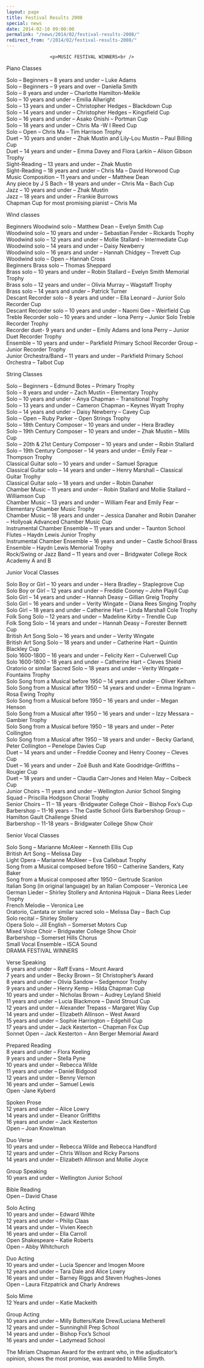 ```yaml
---
layout: page
title: Festival Results 2008
special: news
date: 2014-02-10 09:00:00
permalink: "/news/2014/02/festival-results-2008/"
redirect_from: "/2014/02/festival-results-2008/"
---
```



                    
                    <p>MUSIC FESTIVAL WINNERS<br />
Piano Classes</p>
<p>Solo &#8211; Beginners &#8211; 8 years and under &#8211; Luke Adams<br />
Solo &#8211; Beginners &#8211; 9 years and over &#8211; Daniella Smith<br />
Solo &#8211; 8 years and under &#8211; Charlotte Hamilton-Meikle<br />
Solo &#8211; 10 years and under &#8211; Emilia Allwright<br />
Solo &#8211; 13 years and under &#8211; Christopher Hedges &#8211; Blackdown Cup<br />
Solo &#8211; 14 years and under &#8211; Christopher Hedges &#8211; Kingsfield Cup<br />
Solo &#8211; 16 years and under &#8211; Asako Onishi &#8211; Portman Cup<br />
Solo &#8211; 18 years and under &#8211; Chris Ma -W I Reed Cup<br />
Solo &#8211; Open &#8211; Chris Ma &#8211; Tim Harrison Trophy<br />
Duet &#8211; 10 years and under &#8211; Zhak Mustin and Lily-Lou Mustin &#8211; Paul Billing Cup<br />
Duet &#8211; 14 years and under &#8211; Emma Davey and Flora Larkin &#8211; Alison Gibson Trophy<br />
Sight-Reading &#8211; 13 years and under &#8211; Zhak Mustin<br />
Sight-Reading &#8211; 18 years and under &#8211; Chris Ma &#8211; David Horwood Cup<br />
Music Composition &#8211; 11 years and under &#8211; Matthew Dean<br />
Any piece by J S Bach &#8211; 18 years and under &#8211; Chris Ma &#8211; Bach Cup<br />
Jazz &#8211; 10 years and under &#8211; Zhak Mustin<br />
Jazz &#8211; 18 years and under &#8211; Frankie Burrows<br />
Chapman Cup for most promising pianist &#8211; Chris Ma </p>
<p>Wind classes</p>
<p>Beginners Woodwind solo &#8211; Matthew Dean &#8211; Evelyn Smith Cup<br />
Woodwind solo &#8211; 10 years and under &#8211; Sebastian Fender &#8211; Rickards Trophy<br />
Woodwind solo &#8211; 12 years and under &#8211; Mollie Stallard &#8211; Intermediate Cup<br />
Woodwind solo &#8211; 14 years and under &#8211; Daisy Newberry<br />
Woodwind solo &#8211; 16 years and under &#8211; Hannah Chidgey &#8211; Trevett Cup<br />
Woodwind solo &#8211; Open &#8211; Hannah Cross<br />
Beginners Brass solo &#8211; Thomas Sheppard<br />
Brass solo &#8211; 10 years and under &#8211; Robin Stallard &#8211; Evelyn Smith Memorial Trophy<br />
Brass solo &#8211; 12 years and under &#8211; Olivia Murray &#8211; Wagstaff Trophy<br />
Brass solo &#8211; 14 years and under &#8211; Patrick Turner<br />
Descant Recorder solo &#8211; 8 years and under &#8211; Ella Leonard &#8211; Junior Solo Recorder Cup<br />
Descant Recorder solo &#8211; 10 years and under &#8211; Naomi Gee &#8211; Weirfield Cup<br />
Treble Recorder solo &#8211; 10 years and under &#8211; Iona Perry &#8211; Junior Solo Treble Recorder Trophy<br />
Recorder duet- 9 years and under &#8211; Emily Adams and Iona Perry &#8211; Junior Duet Recorder Trophy<br />
Ensemble &#8211; 10 years and under &#8211; Parkfield Primary School Recorder Group &#8211; Junior Recorder Trophy<br />
Junior Orchestra/Band &#8211; 11 years and under &#8211; Parkfield Primary School Orchestra &#8211; Talbot Cup</p>
<p>String Classes</p>
<p>Solo &#8211; Beginners &#8211; Edmund Botes &#8211; Primary Trophy<br />
Solo &#8211; 8 years and under &#8211; Zach Mustin &#8211; Elementary Trophy<br />
Solo &#8211; 10 years and under &#8211; Anya Chapman &#8211; Transitional Trophy<br />
Solo &#8211; 13 years and under &#8211; Cameron Chapman &#8211; Keynes Wyatt Trophy<br />
Solo &#8211; 14 years and under &#8211; Daisy Newberry &#8211; Cavey Cup<br />
Solo &#8211; Open &#8211; Ruby Parker &#8211; Open Strings Trophy<br />
Solo &#8211; 18th Century Composer &#8211; 10 years and under &#8211; Hera Bradley<br />
Solo &#8211; 19th Century Composer &#8211; 10 years and under &#8211; Zhak Mustin &#8211; Mills Cup<br />
Solo &#8211; 20th &#038; 21st Century Composer &#8211; 10 years and under &#8211; Robin Stallard<br />
Solo &#8211; 19th Century Composer &#8211; 14 years and under &#8211; Emily Fear &#8211; Thompson Trophy<br />
Classical Guitar solo &#8211; 10 years and under &#8211; Samuel Sprague<br />
Classical Guitar solo &#8211; 14 years and under &#8211; Henry Marshall &#8211; Classical Guitar Trophy<br />
Classical Guitar solo &#8211; 18 years and under &#8211; Robin Danaher<br />
Chamber Music &#8211; 11 years and under &#8211; Robin Stallard and Mollie Stallard &#8211; Williamson Cup<br />
Chamber Music &#8211; 13 years and under &#8211; William Fear and Emily Fear &#8211; Elementary Chamber Music Trophy<br />
Chamber Music &#8211; 18 years and under &#8211; Jessica Danaher and Robin Danaher &#8211; Hollyoak Advanced Chamber Music Cup<br />
Instrumental Chamber Ensemble &#8211; 11 years and under &#8211; Taunton School Flutes &#8211; Haydn Lewis Junior Trophy<br />
Instrumental Chamber Ensemble &#8211; 16 years and under &#8211; Castle School Brass Ensemble &#8211; Haydn Lewis Memorial Trophy<br />
Rock/Swing or Jazz Band &#8211; 11 years and over &#8211; Bridgwater College Rock Academy A and B</p>
<p>Junior Vocal Classes</p>
<p>Solo Boy or Girl &#8211; 10 years and under &#8211; Hera Bradley &#8211; Staplegrove Cup<br />
Solo Boy or Girl &#8211; 12 years and under &#8211; Freddie Cooney &#8211; John Playll Cup<br />
Solo Girl &#8211; 14 years and under &#8211; Hannah Deasy &#8211; Gillian Greig Trophy<br />
Solo Girl &#8211; 16 years and under &#8211; Verity Wingate &#8211; Diana Rees Singing Trophy<br />
Solo Girl &#8211; 18 years and under &#8211; Catherine Hart &#8211; Linda Marshall Cole Trophy<br />
Folk Song Solo &#8211; 12 years and under &#8211; Madeline Kirby &#8211; Trendle Cup<br />
Folk Song Solo &#8211; 14 years and under &#8211; Hannah Deasy &#8211; Forester Bennett Cup<br />
British Art Song Solo &#8211; 16 years and under &#8211; Verity Wingate<br />
British Art Song Solo &#8211; 18 years and under &#8211; Catherine Hart &#8211; Quintin Blackley Cup<br />
Solo 1600-1800 &#8211; 16 years and under &#8211; Felicity Kerr &#8211; Culverwell Cup<br />
Solo 1600-1800 &#8211; 18 years and under &#8211; Catherine Hart &#8211; Cleves Shield<br />
Oratorio or similar Sacred Solo &#8211; 18 years and under &#8211; Verity Wingate &#8211; Fountains Trophy<br />
Solo Song from a Musical before 1950 &#8211; 14 years and under &#8211; Oliver Kelham<br />
Solo Song from a Musical after 1950 &#8211; 14 years and under &#8211; Emma Ingram &#8211; Rosa Ewing Trophy<br />
Solo Song from a Musical before 1950 &#8211; 16 years and under &#8211; Megan Henson<br />
Solo Song from a Musical after 1950 &#8211; 16 years and under &#8211; Izzy Messara &#8211; Gambier Trophy<br />
Solo Song from a Musical before 1950 &#8211; 18 years and under &#8211; Peter Collington<br />
Solo Song from a Musical after 1950 &#8211; 18 years and under &#8211; Becky Garland, Peter Collington &#8211; Penelope Davies Cup<br />
Duet &#8211; 14 years and under &#8211; Freddie Cooney and Henry Cooney &#8211; Cleves Cup<br />
Duet &#8211; 16 years and under &#8211; Zoë Bush and Kate Goodridge-Griffiths &#8211; Rougier Cup<br />
Duet &#8211; 18 years and under &#8211; Claudia Carr-Jones and Helen May &#8211; Colbeck Cup<br />
Junior Choirs &#8211; 11 years and under &#8211; Wellington Junior School Singing Squad &#8211; Priscilla Hodgson Choral Trophy<br />
Senior Choirs &#8211; 11 &#8211; 18 years -Bridgwater College Choir &#8211; Bishop Fox’s Cup<br />
Barbershop &#8211; 11-16 years &#8211; The Castle School Girls Barbershop Group &#8211; Hamilton Gault Challenge Shield<br />
Barbershop &#8211; 11-18 years &#8211; Bridgwater College Show Choir </p>
<p>Senior Vocal Classes</p>
<p>Solo Song &#8211; Marianne McAleer &#8211; Kenneth Ellis Cup<br />
British Art Song &#8211; Melissa Day<br />
Light Opera &#8211; Marianne McAleer &#8211; Eva Callebaut Trophy<br />
Song from a Musical composed before 1950 &#8211; Catherine Sanders, Katy Baker<br />
Song from a Musical composed after 1950 &#8211; Gertrude Scanlon<br />
Italian Song (in original language) by an Italian Composer &#8211; Veronica Lee<br />
German Lieder &#8211; Shirley Stollery and Antonina Hajouk &#8211; Diana Rees Lieder Trophy<br />
French Melodie &#8211; Veronica Lee<br />
Oratorio, Cantata or similar sacred solo &#8211; Melissa Day &#8211; Bach Cup<br />
Solo recital &#8211; Shirley Stollery<br />
Opera Solo &#8211; Jill English &#8211; Somerset Motors Cup<br />
Mixed Voice Choir &#8211; Bridgwater College Show Choir<br />
Barbershop &#8211; Somerset Hills Chorus<br />
Small Vocal Ensemble &#8211; ISCA Sound<br />
DRAMA FESTIVAL WINNERS</p>
<p>Verse Speaking<br />
6 years and under &#8211; Raff Evans &#8211; Mount Award<br />
7 years and under &#8211; Becky Brown &#8211; St Christopher’s Award<br />
8 years and under &#8211; Olivia Sandow &#8211; Sedgemoor Trophy<br />
9 years and under &#8211; Henry Kemp &#8211; Hilda Chapman Cup<br />
10 years and under &#8211; Nicholas Brown &#8211; Audrey Leyland Shield<br />
11 years and under &#8211; Lucia Blackmore &#8211; David Stroud Cup<br />
12 years and under &#8211; Alexander Trepass &#8211; Margaret Way Cup<br />
14 years and under &#8211; Elizabeth Allinson &#8211; West Award<br />
15 years and under &#8211; Sophie Harrington &#8211; Edgehill Cup<br />
17 years and under &#8211; Jack Kesterton &#8211; Chapman Fox Cup<br />
Sonnet Open &#8211; Jack Kesterton &#8211; Ann Berger Memorial Award</p>
<p>Prepared Reading<br />
8 years and under &#8211; Flora Keeling<br />
9 years and under &#8211; Stella Pyne<br />
10 years and under &#8211; Rebecca Wilde<br />
11 years and under &#8211; Daniel Bidgood<br />
12 years and under &#8211; Benny Vernon<br />
16 years and under &#8211; Samuel Lewis<br />
Open -Jane Kyberd</p>
<p>Spoken Prose<br />
12 years and under &#8211; Alice Lowry<br />
14 years and under &#8211; Eleanor Griffiths<br />
16 years and under &#8211; Jack Kesterton<br />
Open &#8211; Joan Knowlman</p>
<p>Duo Verse<br />
10 years and under &#8211; Rebecca Wilde and Rebecca Handford<br />
12 years and under &#8211; Chris Wilson and Ricky Parsons<br />
14 years and under &#8211; Elizabeth Allinson and Mollie Joyce</p>
<p>Group Speaking<br />
10 years and under &#8211; Wellington Junior School</p>
<p>Bible Reading<br />
Open &#8211; David Chase</p>
<p>Solo Acting<br />
10 years and under &#8211; Edward White<br />
12 years and under &#8211; Philip Claas<br />
14 years and under &#8211; Vivien Keech<br />
16 years and under &#8211; Ella Carroll<br />
Open Shakespeare &#8211; Katie Roberts<br />
Open &#8211; Abby Whitchurch</p>
<p>Duo Acting<br />
10 years and under &#8211; Lucia Spencer and Imogen Moore<br />
12 years and under &#8211; Tara Dale and Alice Lowry<br />
16 years and under &#8211; Barney Riggs and Steven Hughes-Jones<br />
Open &#8211; Laura Fitzpatrick and Charly Andrews</p>
<p>Solo Mime<br />
12 Years and under &#8211; Katie Mackeith</p>
<p>Group Acting<br />
10 years and under &#8211; Milly Butters/Kate Drew/Luciana Metherell<br />
12 years and under &#8211; Sunninghill Prep School<br />
14 years and under &#8211; Bishop Fox’s School<br />
16 years and under &#8211; Ladymead School</p>
<p>The Miriam Chapman Award for the entrant who, in the adjudicator’s opinion, shows the most promise, was awarded to Millie Smyth.</p>

                
